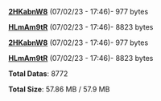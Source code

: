 [**2HKabnW8**](/data/2HKabnW8.txt) (07/02/23 - 17:46)- 977 bytes

[**HLmAm9tR**](/data/HLmAm9tR.txt) (07/02/23 - 17:46)- 8823 bytes

[**2HKabnW8**](/data/2HKabnW8.txt) (07/02/23 - 17:46)- 977 bytes

[**HLmAm9tR**](/data/HLmAm9tR.txt) (07/02/23 - 17:46)- 8823 bytes

**Total Datas**: 8772

**Total Size**: 57.86 MB / 57.9 MB